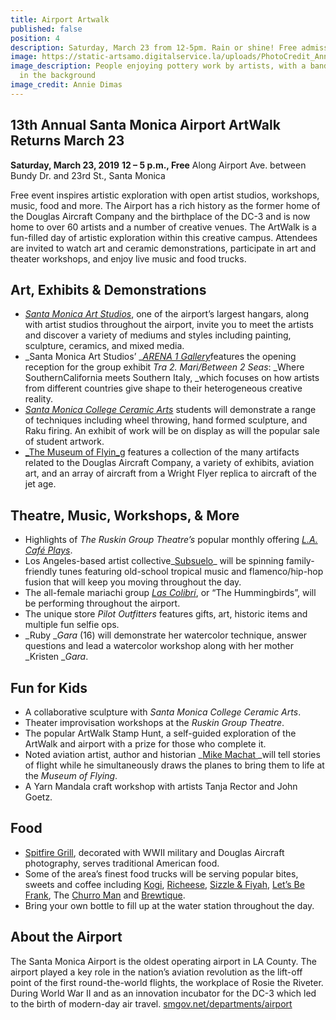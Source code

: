 ```yaml
---
title: Airport Artwalk
published: false
position: 4
description: Saturday, March 23 from 12-5pm. Rain or shine! Free admission
image: https://static-artsamo.digitalservice.la/uploads/PhotoCredit_AnnieDimas3.jpg
image_description: People enjoying pottery work by artists, with a band playing music
  in the background
image_credit: Annie Dimas
---
```


13th Annual Santa Monica Airport ArtWalk Returns March 23
---------------------------------------------------------

**Saturday, March 23, 2019**
**12 – 5 p.m., Free**
Along Airport Ave. between Bundy Dr. and 23rd St., Santa Monica

Free event inspires artistic exploration with open artist studios, workshops, music, food and more. The Airport has a rich history as the former home of the Douglas Aircraft Company and the birthplace of the DC-3 and is now home to over 60 artists and a number of creative venues. The ArtWalk is a fun-filled day of artistic exploration within this creative campus. Attendees are invited to watch art and ceramic demonstrations, participate in art and theater workshops, and enjoy live music and food trucks.

Art, Exhibits & Demonstrations 
-------------------------------

*   [_Santa Monica Art Studios_](http://www.santamonicaartstudios.com/), one of the airport’s largest hangars, along with artist studios throughout the airport, invite you to meet the artists and discover a variety of mediums and styles including painting, sculpture, ceramics, and mixed media.  
*   _Santa Monica Art Studios’ _[_ARENA 1 Gallery_](http://arena1gallery.com/women-look-out/)features the opening reception for the group exhibit _Tra 2. Mari/Between 2 Seas_: _Where SouthernCalifornia meets Southern Italy, _which focuses on how artists from different countries give shape to their heterogeneous creative reality. 
*   [_Santa Monica College Ceramic Arts_](http://homepage.smc.edu/phillips_franklyn/images/Ceramics_Department.htm) students will demonstrate a range of techniques including wheel throwing, hand formed sculpture, and Raku firing. An exhibit of work will be on display as will the popular sale of student artwork.  
*   [_The Museum of Flyin_g](http://www.museumofflying.org/) features a collection of the many artifacts related to the Douglas Aircraft Company, a variety of exhibits, aviation art, and an array of aircraft from a Wright Flyer replica to aircraft of the jet age.

Theatre, Music, Workshops, & More 
----------------------------------

*   Highlights of _The Ruskin Group Theatre’s_ popular monthly offering [_L.A. Café Plays_](http://www.ruskingrouptheatre.com/l-a-cafe-plays/).
*   Los Angeles-based artist collective_[Subsuelo](http://www.subsuelo.org/)_ will be spinning family-friendly tunes featuring old-school tropical music and flamenco/hip-hop fusion that will keep you moving throughout the day. 
*   The all-female mariachi group _[Las Colibrí](https://www.lascolibri.com/)_, or “The Hummingbirds”, will be performing throughout the airport. 
*   The unique store _Pilot Outfitters_ features gifts, art, historic items and multiple fun selfie ops. 
*   _Ruby __Gara_ (16) will demonstrate her watercolor technique, answer questions and lead a watercolor workshop along with her mother _Kristen __Gara_.

Fun for Kids 
-------------

*   A collaborative sculpture with _Santa Monica College Ceramic Arts_.
*   Theater improvisation workshops at the _Ruskin Group Theatre_.
*   The popular ArtWalk Stamp Hunt, a self-guided exploration of the ArtWalk and airport with a prize for those who complete it.
*   Noted aviation artist, author and historian _[Mike Machat ](http://www.mikemachatonline.com/)_will tell stories of flight while he simultaneously draws the planes to bring them to life at the _Museum of Flying_.
*   A Yarn Mandala craft workshop with artists Tanja Rector and John Goetz. 

Food
----

*   [Spitfire Grill](http://spitfiregrill.net/index.html), decorated with WWII military and Douglas Aircraft photography, serves traditional American food. 
*   Some of the area’s finest food trucks will be serving popular bites, sweets and coffee including [Kogi](http://kogibbq.com/menu/), [Richeese](https://www.richeeze.net/menu/), [Sizzle & Fiyah](https://roaminghunger.com/sizzle-fiyah/), [Let’s Be Frank](http://letsbefrankdogs.com/dog/menu/), The [Churro Man](http://elchurroman.com/) and [Brewtique](http://www.brewtiquela.com/).
*   Bring your own bottle to fill up at the water station throughout the day.

About the Airport 
------------------

The Santa Monica Airport is the oldest operating airport in LA County. The airport played a key role in the nation’s aviation revolution as the lift-off point of the first round-the-world flights, the workplace of Rosie the Riveter. During World War II and as an innovation incubator for the DC-3 which led to the birth of modern-day air travel. <a href="https://www.smgov.net/departments/airport/">smgov.net/departments/airport</a>
